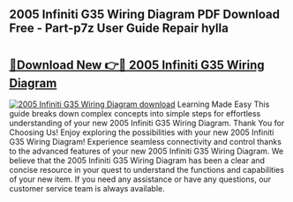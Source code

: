 ## 2005 Infiniti G35 Wiring Diagram PDF Download Free - Part-p7z User Guide Repair hylla

# <h2><a href="http://dfmsv88.blite.top/?on=2005+Infiniti+G35+Wiring+Diagram">🔗Download New 👉🔴 2005 Infiniti G35 Wiring Diagram</a></h2>

[![2005 Infiniti G35 Wiring Diagram download](https://i.imgur.com/lujVjoI.png)](http://dfmsv88.blite.top/?on=2005+Infiniti+G35+Wiring+Diagram)
Learning Made Easy This guide breaks down complex concepts into simple steps for effortless understanding of your new 2005 Infiniti G35 Wiring Diagram. Thank You for Choosing Us! Enjoy exploring the possibilities with your new 2005 Infiniti G35 Wiring Diagram! Experience seamless connectivity and control thanks to the advanced features of your new 2005 Infiniti G35 Wiring Diagram. We believe that the 2005 Infiniti G35 Wiring Diagram has been a clear and concise resource in your quest to understand the functions and capabilities of your new item. If you need any assistance or have any questions, our customer service team is always available.
